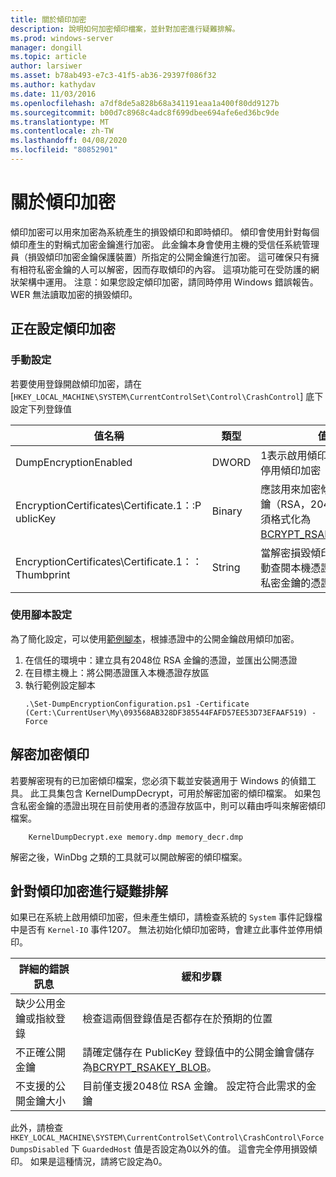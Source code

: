 ```yaml
---
title: 關於傾印加密
description: 說明如何加密傾印檔案，並針對加密進行疑難排解。
ms.prod: windows-server
manager: dongill
ms.topic: article
author: larsiwer
ms.asset: b78ab493-e7c3-41f5-ab36-29397f086f32
ms.author: kathydav
ms.date: 11/03/2016
ms.openlocfilehash: a7df8de5a828b68a341191eaa1a400f80dd9127b
ms.sourcegitcommit: b00d7c8968c4adc8f699dbee694afe6ed36bc9de
ms.translationtype: MT
ms.contentlocale: zh-TW
ms.lasthandoff: 04/08/2020
ms.locfileid: "80852901"
---
```

# <a name="about-dump-encryption"></a>關於傾印加密
傾印加密可以用來加密為系統產生的損毀傾印和即時傾印。 傾印會使用針對每個傾印產生的對稱式加密金鑰進行加密。 此金鑰本身會使用主機的受信任系統管理員（損毀傾印加密金鑰保護裝置）所指定的公開金鑰進行加密。 這可確保只有擁有相符私密金鑰的人可以解密，因而存取傾印的內容。 這項功能可在受防護的網狀架構中運用。
注意：如果您設定傾印加密，請同時停用 Windows 錯誤報告。 WER 無法讀取加密的損毀傾印。

## <a name="configuring-dump-encryption"></a>正在設定傾印加密
### <a name="manual-configuration"></a>手動設定
若要使用登錄開啟傾印加密，請在 [`HKEY_LOCAL_MACHINE\SYSTEM\CurrentControlSet\Control\CrashControl`] 底下設定下列登錄值

| 值名稱 | 類型 | 值 |
| ---------- | ---- | ----- |
| DumpEncryptionEnabled | DWORD | 1表示啟用傾印加密，0表示停用傾印加密 |
| EncryptionCertificates\Certificate.1：:P ublicKey | Binary | 應該用來加密傾印的公開金鑰（RSA，2048位）。 這必須格式化為[BCRYPT_RSAKEY_BLOB](https://msdn.microsoft.com/library/windows/desktop/aa375531(v=vs.85).aspx)。 |
| EncryptionCertificates\Certificate.1：： Thumbprint | String | 當解密損毀傾印時，允許自動查閱本機憑證存放區中的私密金鑰的憑證指紋。 |


### <a name="configuration-using-script"></a>使用腳本設定
為了簡化設定，可以使用[範例腳本](https://github.com/Microsoft/Virtualization-Documentation/tree/live/hyperv-tools/DumpEncryption)，根據憑證中的公開金鑰啟用傾印加密。

1. 在信任的環境中：建立具有2048位 RSA 金鑰的憑證，並匯出公開憑證
2. 在目標主機上：將公開憑證匯入本機憑證存放區
3. 執行範例設定腳本 
    ```
    .\Set-DumpEncryptionConfiguration.ps1 -Certificate (Cert:\CurrentUser\My\093568AB328DF385544FAFD57EE53D73EFAAF519) -Force
    ```

## <a name="decrypting-encrypted-dumps"></a>解密加密傾印
若要解密現有的已加密傾印檔案，您必須下載並安裝適用于 Windows 的偵錯工具。 此工具集包含 KernelDumpDecrypt，可用於解密加密的傾印檔案。
如果包含私密金鑰的憑證出現在目前使用者的憑證存放區中，則可以藉由呼叫來解密傾印檔案。

```
    KernelDumpDecrypt.exe memory.dmp memory_decr.dmp
```
解密之後，WinDbg 之類的工具就可以開啟解密的傾印檔案。

## <a name="troubleshooting-dump-encryption"></a>針對傾印加密進行疑難排解
如果已在系統上啟用傾印加密，但未產生傾印，請檢查系統的 `System` 事件記錄檔中是否有 `Kernel-IO` 事件1207。 無法初始化傾印加密時，會建立此事件並停用傾印。

| 詳細的錯誤訊息 | 緩和步驟 |
| ---------------------- | ----------------- |
| 缺少公用金鑰或指紋登錄 | 檢查這兩個登錄值是否都存在於預期的位置 |
| 不正確公開金鑰 | 請確定儲存在 PublicKey 登錄值中的公開金鑰會儲存為[BCRYPT_RSAKEY_BLOB](https://msdn.microsoft.com/library/windows/desktop/aa375531(v=vs.85).aspx)。 |
| 不支援的公開金鑰大小 | 目前僅支援2048位 RSA 金鑰。 設定符合此需求的金鑰 |

此外，請檢查 `HKEY_LOCAL_MACHINE\SYSTEM\CurrentControlSet\Control\CrashControl\ForceDumpsDisabled` 下 `GuardedHost` 值是否設定為0以外的值。 這會完全停用損毀傾印。 如果是這種情況，請將它設定為0。
